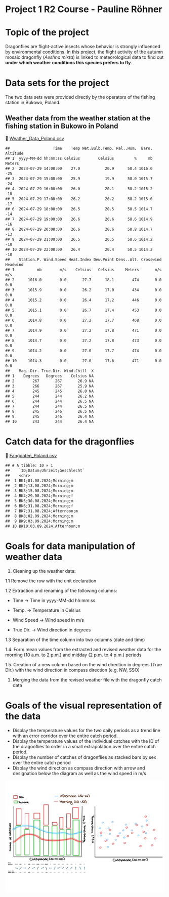 # Project 1 R2 Course - Pauline Röhner

# Topic of the project

Dragonflies are flight-active insects whose behavior is strongly
influenced by environmental conditions. In this project, the flight
activity of the autumn mosaic dragonfly (*Aeshna mixta*) is linked to
meteorological data to find out **under which weather conditions this
species prefers to fly**.

# Data sets for the project

The two data sets were provided directly by the operators of the fishing
station in Bukowo, Poland.

## Weather data from the weather station at the fishing station in Bukowo in Poland

🔗
[Weather\_Data\_Poland.csv](https://github.com/Dr-Eberle-Zentrum/Data-projects-with-R-and-GitHub/blob/main/Projects/paula0013/Weather_Data_Poland.csv)

    ##                   Time    Temp Wet.Bulb.Temp. Rel..Hum.  Baro. Altitude
    ## 1  yyyy-MM-dd hh:mm:ss Celsius        Celsius         %     mb   Meters
    ## 2  2024-07-29 14:00:00    27.0           20.9      58.4 1016.0      -25
    ## 3  2024-07-29 15:00:00    25.9           19.9      58.0 1015.7      -24
    ## 4  2024-07-29 16:00:00    26.0           20.1      58.2 1015.2      -18
    ## 5  2024-07-29 17:00:00    26.2           20.2      58.2 1015.0      -17
    ## 6  2024-07-29 18:00:00    26.5           20.5      58.5 1014.7      -14
    ## 7  2024-07-29 19:00:00    26.6           20.6      58.6 1014.9      -16
    ## 8  2024-07-29 20:00:00    26.6           20.6      58.8 1014.7      -13
    ## 9  2024-07-29 21:00:00    26.5           20.5      58.6 1014.2      -10
    ## 10 2024-07-29 22:00:00    26.4           20.4      58.5 1014.2      -10
    ##    Station.P. Wind.Speed Heat.Index Dew.Point Dens..Alt. Crosswind Headwind
    ## 1          mb        m/s    Celsius   Celsius     Meters       m/s      m/s
    ## 2      1016.0        0.0       27.7      18.1        474       0.0      0.0
    ## 3      1015.9        0.0       26.2      17.0        434       0.0      0.0
    ## 4      1015.2        0.0       26.4      17.2        446       0.0      0.0
    ## 5      1015.1        0.0       26.7      17.4        453       0.0      0.0
    ## 6      1014.8        0.0       27.2      17.7        468       0.0      0.0
    ## 7      1014.9        0.0       27.2      17.8        471       0.0      0.0
    ## 8      1014.7        0.0       27.2      17.8        473       0.0      0.0
    ## 9      1014.2        0.0       27.0      17.7        474       0.0      0.0
    ## 10     1014.3        0.0       27.0      17.6        471       0.0      0.0
    ##    Mag..Dir. True.Dir. Wind.Chill  X
    ## 1    Degrees   Degrees    Celsius NA
    ## 2        267       267       26.9 NA
    ## 3        266       267       25.9 NA
    ## 4        245       245       26.0 NA
    ## 5        244       244       26.2 NA
    ## 6        244       244       26.5 NA
    ## 7        244       244       26.5 NA
    ## 8        245       246       26.5 NA
    ## 9        245       246       26.4 NA
    ## 10       243       244       26.4 NA

# Catch data for the dragonflies

🔗
[Fangdaten\_Poland.csv](https://github.com/Dr-Eberle-Zentrum/Data-projects-with-R-and-GitHub/blob/main/Projects/paula0013/Fangdaten_Poland.csv)

    ## # A tibble: 10 × 1
    ##    `ID;Datum;Uhrzeit;Geschlecht`
    ##    <chr>                        
    ##  1 BK1;01.08.2024;Morning;m     
    ##  2 BK2;13.08.2024;Morning;m     
    ##  3 BK3;15.08.2024;Morning;m     
    ##  4 BK4;29.08.2024;Morning;f     
    ##  5 BK5;30.08.2024;Morning;m     
    ##  6 BK6;31.08.2024;Morning;f     
    ##  7 BK7;31.08.2024;Afternoon;m   
    ##  8 BK8;02.09.2024;Morning;m     
    ##  9 BK9;03.09.2024;Morning;m     
    ## 10 BK10;03.09.2024;Afternoon;m

# Goals for data manipulation of weather data

1.  Cleaning up the weather data:

1.1 Remove the row with the unit declaration

1.2 Extraction and renaming of the following columns:

-   Time -&gt; Time in yyyy-MM-dd hh:mm:ss

-   Temp. -&gt; Temperature in Celsius

-   Wind Speed -&gt; Wind speed in m/s

-   True Dir. -&gt; Wind direction in degrees

1.3 Separation of the time column into two columns (date and time)

1.4. Form mean values from the extracted and revised weather data for
the morning (10 a.m. to 2 p.m.) and midday (2 p.m. to 4 p.m.) periods

1.5. Creation of a new column based on the wind direction in degrees
(True Dir.) with the wind direction in compass direction (e.g. NW, SSO)

1.  Merging the data from the revised weather file with the dragonfly
    catch data

# Goals of the visual representation of the data

-   Display the temperature values for the two daily periods as a trend
    line with an error corridor over the entire catch period.
-   Display the temperature values of the individual catches with the ID
    of the dragonflies to order in a small extrapolation over the entire
    catch period.
-   Display the number of catches of dragonflies as stacked bars by sex
    over the entire catch period
-   Display the wind direction as compass direction with arrow and
    designation below the diagram as well as the wind speed in m/s

![](https://raw.githubusercontent.com/Dr-Eberle-Zentrum/Data-projects-with-R-and-GitHub/main/Projects/paula0013/Visualization_dragonflies.jpeg)
